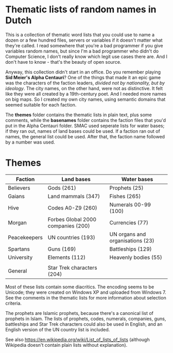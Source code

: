 # Thematic lists of random names in Dutch

This is a collection of thematic word lists that you could use to name a dozen or a few hundred files, servers or variables if it doesn't matter what they're called. I read somewhere that you're a bad programmer if you give variables random names, but since I'm a bad programmer who didn't do Computer Science, I don't really know which legit use cases there are. And I don't have to know - that's the beauty of open source.

Anyway, this collection didn't start in an office. Do you remember playing **Sid Meier's Alpha Centauri**? One of the things that made it an epic game was the characters of the faction leaders, *divided not by nationality, but by ideology*. The city names, on the other hand, were not as distinctive. It felt like they were all created by a 19th-century poet. And I needed more names on big maps. So I created my own city names, using semantic domains that seemed suitable for each faction.

The **themes** folder contains the thematic lists in plain text, plus some comments, while the **basenames** folder contains the faction files that you'd put in the Alpha Centauri folder. SMAC used seperate lists for water bases; if they ran out, names of land bases could be used. If a faction ran out of names, the general list could be used. After that, the faction name followed by a number was used.

# Themes

|Faction|Land bases|Water bases|
|-|-|-| 
|Believers|Gods (261)|Prophets (25)|
|Gaians|Land mammals (347)|Fishes (265)|
|Hive|Codes A0-Z9 (260)|Numerals 00-99 (100)|
|Morgan|Forbes Global 2000 companies (200)|Currencies (77)|
|Peacekeepers|UN countries (193)|UN organs and organisations (23)|
|Spartans|Guns (169)|Battleships (129)|
|University|Elements (112)|Heavenly bodies (55)|
| | | |
|General|Star Trek characters (204)||

Most of these lists contain some diacritics. The encoding seems to be Unicode; they were created on Windows XP and uploaded from Windows 7. See the comments in the thematic lists for more information about selection criteria.

The prophets are Islamic prophets, because there's a canonical list of prophets in Islam. The lists of prophets, codes, numerals, companies, guns, battleships and Star Trek characters could also be used in English, and an English version of the UN country list is included.

See also https://en.wikipedia.org/wiki/List_of_lists_of_lists (although Wikipedia doesn't contain plain lists without explanation).
